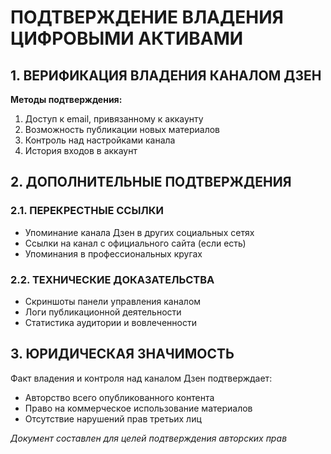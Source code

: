 # ПОДТВЕРЖДЕНИЕ ВЛАДЕНИЯ ЦИФРОВЫМИ АКТИВАМИ

## 1. ВЕРИФИКАЦИЯ ВЛАДЕНИЯ КАНАЛОМ ДЗЕН

**Методы подтверждения:**
1. Доступ к email, привязанному к аккаунту
2. Возможность публикации новых материалов
3. Контроль над настройками канала
4. История входов в аккаунт

## 2. ДОПОЛНИТЕЛЬНЫЕ ПОДТВЕРЖДЕНИЯ

### 2.1. ПЕРЕКРЕСТНЫЕ ССЫЛКИ
- Упоминание канала Дзен в других социальных сетях
- Ссылки на канал с официального сайта (если есть)
- Упоминания в профессиональных кругах

### 2.2. ТЕХНИЧЕСКИЕ ДОКАЗАТЕЛЬСТВА
- Скриншоты панели управления каналом
- Логи публикационной деятельности
- Статистика аудитории и вовлеченности

## 3. ЮРИДИЧЕСКАЯ ЗНАЧИМОСТЬ

Факт владения и контроля над каналом Дзен подтверждает:
- Авторство всего опубликованного контента
- Право на коммерческое использование материалов
- Отсутствие нарушений прав третьих лиц

*Документ составлен для целей подтверждения авторских прав*
